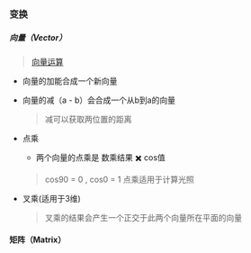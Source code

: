 ### 变换
##### 向量（Vector）
>[向量运算](https://baike.baidu.com/item/%E7%9F%A2%E9%87%8F%E8%BF%90%E7%AE%97/4354115)

- 向量的加能合成一个新向量
- 向量的减（a - b）会合成一个从b到a的向量
    > 减可以获取两位置的距离

- 点乘
    - 两个向量的点乘是 数乘结果 ✖️ cos值
    > cos90 = 0 , cos0 = 1
    > 点乘适用于计算光照
- 叉乘(适用于3维)
    > 叉乘的结果会产生一个正交于此两个向量所在平面的向量

#### 矩阵（Matrix）
